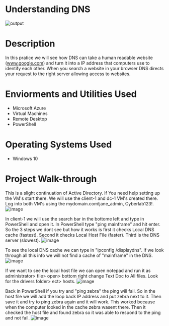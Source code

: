 # Understanding DNS
![output](https://github.com/user-attachments/assets/35580a2f-c6c3-418d-8f0c-a17b4bc0a9f0)

# Description
In this pratice we will see how DNS can take a human readable website (www.google.com) and turn it into a IP address that computers use to identify each other. When you search a website in your browser DNS directs your request to the right server allowing access to websites.
# Enviorments and Utilities Used
 - Microsoft Azure
 - Virtual Machines
 - Remote Desktop
 - PowerShell
# Operating Systems Used
 - Windows 10
# Project Walk-through
This is a slight continuation of Active Directory. If You need help setting up the VM's start there. We will use the client-1 and dc-1 VM's created there. Log into both VM's using the mydomain.com\jane_admin, Cyberlab123!.
![image](https://github.com/user-attachments/assets/c0570a73-1a3e-4fa9-ac2e-4e4f9a7882d9)

In client-1 we will use the search bar in the bottome left and type in PowerShell and open it. In PowerShell type "ping mainframe" and hit enter. So the 3 steps we dont see but how it works is first it checks Local DNS cache (fastest). Second it checks Local Host File (faster). Third is the DNS server (slowest).
![image](https://github.com/user-attachments/assets/d4e7fa67-dcc0-4e16-a84a-19f90a800f38)

To see the local DNS cache we can type in "ipconfig /displaydns". If we look through all this info we will not find a cache of "mainframe" in the DNS.
![image](https://github.com/user-attachments/assets/0001d74c-31de-433d-b4cd-57eec8e56a03)

If we want to see the local host file we can open notepad and run it as administrator> file> open> bottom right change Text Doc to All files. Look for the drivers folder> ect> hosts.
![image](https://github.com/user-attachments/assets/ed40e643-8b8a-4682-b023-093e06088560)

Back in PowerShell if you try and "ping zebra" the ping will fail. So in the host file we will add the loop back IP address and put zebra next to it. Then save it and try to ping zebra again and it will work. This worked because when the computer looked in the cache zebra wasent there. Then it checked the host file and found zebra so it was able to respond to the ping and not fail.
![image](https://github.com/user-attachments/assets/76937206-c3ae-4c64-af92-3ceda6ad643e)







































